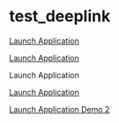 # test_deeplink

<a href="trust://trust.com:75235">Launch Application</a>

<a href="trust://trust.com/?token=123123">Launch Application</a>
<link href="trust://www.trust.com">Launch Application</link>


<a href="https://dvlp5riaeil69.cloudfront.net">Launch Application</a>

<a href="https://keycloak-stg.odg-innolab.com/realms/odawara-stg-app/event?eventId=1707367485925">Launch Application Demo 2</a>
